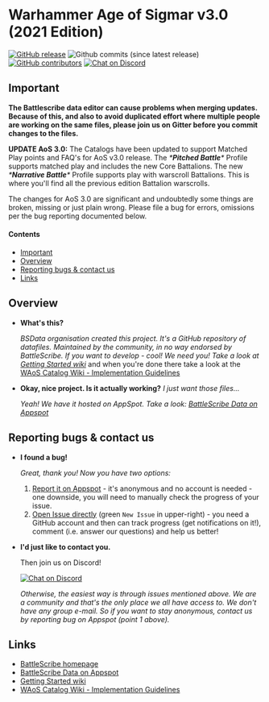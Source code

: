 Warhammer Age of Sigmar v3.0 (2021 Edition)
============================

[![GitHub release](https://img.shields.io/github/release/BSData/warhammer-age-of-sigmar.svg?style=flat-square)](https://github.com/BSData/warhammer-age-of-sigmar/releases/latest)
![Github commits (since latest release)](https://img.shields.io/github/commits-since/BSData/warhammer-age-of-sigmar/latest.svg?style=flat-square)
[![GitHub contributors](https://img.shields.io/github/contributors/BSData/warhammer-age-of-sigmar.svg?style=flat-square)](https://github.com/BSData/warhammer-age-of-sigmar/graphs/contributors)
[![Chat on Discord](https://img.shields.io/discord/558412685981777922?style=popout-square)](https://www.bsdata.net/contact)

## Important ##
[Important]: #important

**The Battlescribe data editor can cause problems when merging updates. Because of this, and also to avoid duplicated 
effort where multiple people are working on the same files, please join us on Gitter before you commit changes to the files.**

**UPDATE AoS 3.0:**
The Catalogs have been updated to support Matched Play points and FAQ's for AoS v3.0 release. 
The **\***Pitched Battle***\** Profile supports matched play and includes the new Core Battalions.
The new **\***Narrative Battle***\** Profile supports play with warscroll Battalions.  This is where you'll find all the previous
edition Battalion warscrolls.

The changes for AoS 3.0 are significant and undoubtedly some things are broken, missing or just plain wrong.  Please file a bug
for errors, omissions per the bug reporting documented below. 

#### Contents ####
[Contents]: #contents

* [Important][]
* [Overview][]
* [Reporting bugs & contact us][]
* [Links][]

[Important]: #important
[Overview]: #overview
[Reporting bugs & contact us]: #reporting-bugs--contact-us
[Links]: #links

## Overview ##
[Overview]: #overview

* __What's this?__

  _BSData organisation created this project. It's a GitHub repository of datafiles. Maintained by the community, in no way endorsed by BattleScribe. If you want to develop - cool! We need you! Take a look at [Getting Started wiki][]_ and when you're done there take a look at the [WAoS Catalog Wiki - Implementation Guidelines][]

* __Okay, nice project. Is it actually working?__ _I just want those files..._
 
  _Yeah! We have it hosted on AppSpot. Take a look: [BattleScribe Data on Appspot][]_

## Reporting bugs & contact us ##

* __I found a bug!__
 
  _Great, thank you! Now you have two options:_

  1. [Report it on Appspot][] - it's anonymous and no account is needed - one downside, you will need to manually check the progress of your issue.
  2. [Open Issue directly][] (green ```New Issue``` in upper-right) - you need a GitHub account and then can track progress (get notifications on it!), comment (i.e. answer our questions) and help us better!

* __I'd just like to contact you.__

  Then join us on Discord!

  [![Chat on Discord](https://img.shields.io/discord/558412685981777922?style=popout-square)](https://www.bsdata.net/contact)

  _Otherwise, the easiest way is through issues mentioned above. We are a community and that's the only place we all have access to. We don't have any group e-mail. So if you want to stay anonymous, contact us by reporting bug on Appspot (point 1 above)._

[Report it on Appspot]: http://battlescribedata.appspot.com/#/repo/warhammer-age-of-sigmar
[Open Issue directly]: https://github.com/BSData/warhammer-age-of-sigmar/issues

## Links ##

* [BattleScribe homepage][]
* [BattleScribe Data on Appspot][]
* [Getting Started wiki][]
* [WAoS Catalog Wiki - Implementation Guidelines]


[BattleScribe homepage]: http://www.battlescribe.net/
[BattleScribe Data on Appspot]: http://battlescribedata.appspot.com/#/repos
[Getting Started wiki]: https://github.com/BSData/catalogue-development/wiki/Getting-Started
[WAoS Catalog Wiki - Implementation Guidelines]: https://github.com/BSData/warhammer-age-of-sigmar/wiki/Implementation-Guidelines
